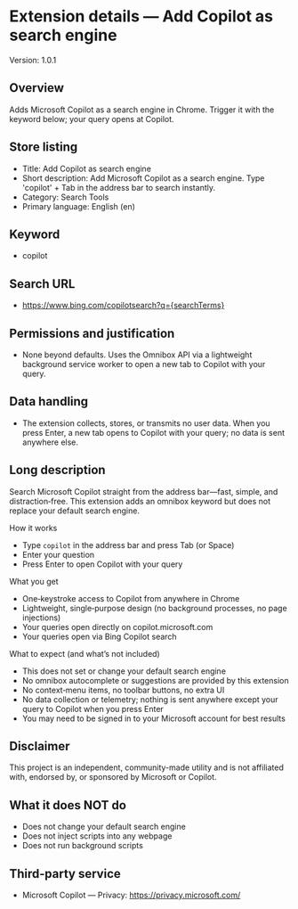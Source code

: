 # Extension details — Add Copilot as search engine

Version: 1.0.1

## Overview
Adds Microsoft Copilot as a search engine in Chrome. Trigger it with the keyword below; your query opens at Copilot.

## Store listing
- Title: Add Copilot as search engine
- Short description: Add Microsoft Copilot as a search engine. Type 'copilot' + Tab in the address bar to search instantly.
- Category: Search Tools
- Primary language: English (en)

## Keyword
- copilot

## Search URL
- https://www.bing.com/copilotsearch?q={searchTerms}

## Permissions and justification
- None beyond defaults. Uses the Omnibox API via a lightweight background service worker to open a new tab to Copilot with your query.

## Data handling
- The extension collects, stores, or transmits no user data. When you press Enter, a new tab opens to Copilot with your query; no data is sent anywhere else.

## Long description
Search Microsoft Copilot straight from the address bar—fast, simple, and distraction‑free. This extension adds an omnibox keyword but does not replace your default search engine.

How it works
- Type `copilot` in the address bar and press Tab (or Space)
- Enter your question
- Press Enter to open Copilot with your query

What you get
- One‑keystroke access to Copilot from anywhere in Chrome
- Lightweight, single‑purpose design (no background processes, no page injections)
- Your queries open directly on copilot.microsoft.com
- Your queries open via Bing Copilot search

What to expect (and what’s not included)
- This does not set or change your default search engine
- No omnibox autocomplete or suggestions are provided by this extension
- No context‑menu items, no toolbar buttons, no extra UI
- No data collection or telemetry; nothing is sent anywhere except your query to Copilot when you press Enter
- You may need to be signed in to your Microsoft account for best results

## Disclaimer
This project is an independent, community-made utility and is not affiliated with, endorsed by, or sponsored by Microsoft or Copilot.

## What it does NOT do
- Does not change your default search engine
- Does not inject scripts into any webpage
- Does not run background scripts

## Third‑party service
- Microsoft Copilot — Privacy: https://privacy.microsoft.com/
